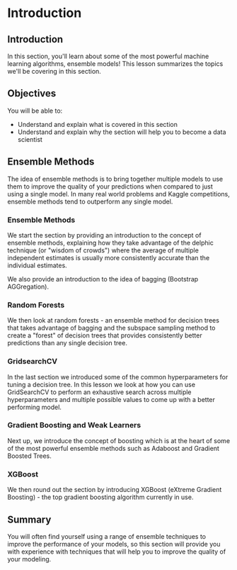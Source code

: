 
# Introduction

## Introduction
In this section, you'll learn about some of the most powerful machine learning algorithms, ensemble models! This lesson summarizes the topics we'll be covering in this section.

## Objectives
You will be able to:
* Understand and explain what is covered in this section
* Understand and explain why the section will help you to become a data scientist

## Ensemble Methods

The idea of ensemble methods is to bring together multiple models to use them to improve the quality of your predictions when compared to just using a single model. In many real world problems and Kaggle competitions, ensemble methods tend to outperform any single model.

### Ensemble Methods

We start the section by providing an introduction to the concept of ensemble methods, explaining how they take advantage of the delphic technique (or "wisdom of crowds") where the average of multiple independent estimates is usually more consistently accurate than the individual estimates.

We also provide an introduction to the idea of bagging (Bootstrap AGGregation).

### Random Forests

We then look at random forests - an ensemble method for decision trees that takes advantage of bagging and the subspace sampling method to create a "forest" of decision trees that provides consistently better predictions than any single decision tree.

### GridsearchCV

In the last section we introduced some of the common hyperparameters for tuning a decision tree. In this lesson we look at how you can use GridSearchCV to perform an exhaustive search across multiple hyperparameters and multiple possible values to come up with a better performing model.

### Gradient Boosting and Weak Learners

Next up, we introduce the concept of boosting which is at the heart of some of the most powerful ensemble methods such as Adaboost and Gradient Boosted Trees. 

### XGBoost

We then round out the section by introducing XGBoost (eXtreme Gradient Boosting) - the top gradient boosting algorithm currently in use.




## Summary

You will often find yourself using a range of ensemble techniques to improve the performance of your models, so this section will provide you with experience with techniques that will help you to improve the quality of your modeling.

